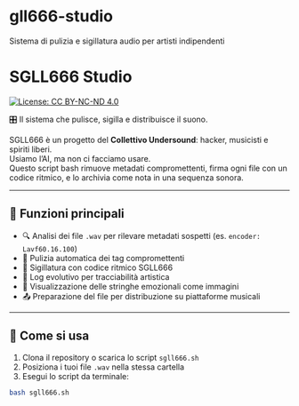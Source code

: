 # gll666-studio
Sistema di pulizia e sigillatura audio per artisti indipendenti

# SGLL666 Studio

[![License: CC BY-NC-ND 4.0](https://img.shields.io/static/v1?label=license&message=CC%20BY--NC--ND%204.0&color=lightgrey)](https://creativecommons.org/licenses/by-nc-nd/4.0/)

🎛️ Il sistema che pulisce, sigilla e distribuisce il suono.

SGLL666 è un progetto del **Collettivo Undersound**: hacker, musicisti e spiriti liberi.  
Usiamo l’AI, ma non ci facciamo usare.  
Questo script bash rimuove metadati compromettenti, firma ogni file con un codice ritmico, e lo archivia come nota in una sequenza sonora.

---

## 🧪 Funzioni principali

- 🔍 Analisi dei file `.wav` per rilevare metadati sospetti (es. `encoder: Lavf60.16.100`)
- 🧼 Pulizia automatica dei tag compromettenti
- 🔐 Sigillatura con codice ritmico SGLL666
- 📜 Log evolutivo per tracciabilità artistica
- 🎨 Visualizzazione delle stringhe emozionali come immagini
- 📤 Preparazione del file per distribuzione su piattaforme musicali

---

## 🔧 Come si usa

1. Clona il repository o scarica lo script `sgll666.sh`
2. Posiziona i tuoi file `.wav` nella stessa cartella
3. Esegui lo script da terminale:

```bash
bash sgll666.sh


